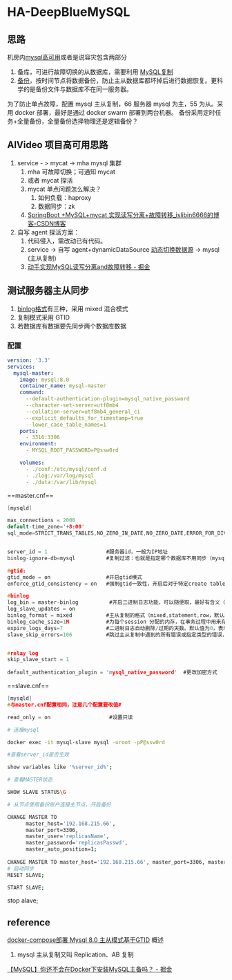 # HA-DeepBlueMySQL

## 思路
机房内[mysql高可用](mysql高可用.md)或者是说容灾包含两部分
1. 备库，可进行故障切换的从数据库，需要利用 [MySQL复制](MySQL复制.md)
2. [备份](MySQL备份.md)，按时间节点将数据备份，防止主从数据库都坏掉后进行数据恢复。更科学的是备份文件与数据库不在同一服务器。

为了防止单点故障，配置 mysql 主从复制，66 服务器 mysql 为主，55 为从。采用 docker 部署，最好是通过 docker swarm 部署到两台机器。
备份采用定时任务+全量备份，全量备份选择物理还是逻辑备份？

## AIVideo 项目高可用思路
1. service - > mycat -> mha mysql 集群
	1. mha 可故障切换；可通知 mycat
	2. 或者 mycat 探活
	3. mycat 单点问题怎么解决？
	   1. 如何负载：haproxy
	   2. 数据同步：zk
	4. [SpringBoot +MySQL+mycat 实现读写分离+故障转移_islibin6666的博客-CSDN博客](https://blog.csdn.net/weixin_38938840/article/details/103474507)
2. 自写 agent 探活方案：
	1. 代码侵入，需改动已有代码。
	2. service -> 自写 agent+dynamicDataSource [动态切换数据源](动态切换数据源.md) -> mysql (主从复制) 
    3.  [动手实现MySQL读写分离and故障转移 - 掘金](https://juejin.cn/post/6844904013272449037#heading-24)

## 测试服务器主从同步
1. [binlog格式](MySQL日志.md#三种格式)有三种，采用 mixed 混合模式
2. 复制模式采用 GTID
3. 若数据库有数据要先同步两个数据库数据

### 配置

```yaml
version: '3.3'
services:
  mysql-master:
    image: mysql:8.0
    container_name: mysql-master
    command:
      --default-authentication-plugin=mysql_native_password
      --character-set-server=utf8mb4
      --collation-server=utf8mb4_general_ci
      --explicit_defaults_for_timestamp=true
      --lower_case_table_names=1
    ports:
      - 3316:3306  
    environment:
      - MYSQL_ROOT_PASSWORD=P@ssw0rd

    volumes:
      - ./conf:/etc/mysql/conf.d
      - ./log:/var/log/mysql
      - ./data:/var/lib/mysql
```


==master.cnf==
```c
[mysqld]

max_connections = 2000
default-time_zone='+8:00'
sql_mode=STRICT_TRANS_TABLES,NO_ZERO_IN_DATE,NO_ZERO_DATE,ERROR_FOR_DIVISION_BY_ZERO,NO_ENGINE_SUBSTITUTION


server_id = 1                   #服务器id，一般为IP地址
binlog-ignore-db=mysql          #复制过滤：也就是指定哪个数据库不用同步（mysql库一般不同步） 

#gtid:
gtid_mode = on                  #开启gtid模式
enforce_gtid_consistency = on   #强制gtid一致性，开启后对于特定create table不被支持

#binlog
log_bin = master-binlog          #开启二进制日志功能，可以随便取，最好有含义（关键就是这里了）
log_slave_updates = on
binlog_format = mixed           #主从复制的格式（mixed,statement,row，默认格式是statement）
binlog_cache_size=1M            #为每个session 分配的内存，在事务过程中用来存储二进制日志的缓存
expire_logs_days=7              #二进制日志自动删除/过期的天数。默认值为0，表示不自动删除。
slave_skip_errors=106           #跳过主从复制中遇到的所有错误或指定类型的错误，避免slave端复制中断。如：1062错误是指一些主键重复，1032错误是因为主从数据库数据不一致


#relay log
skip_slave_start = 1
  
default_authentication_plugin = 'mysql_native_password'  #更改加密方式

```


==slave.cnf==
```c
[mysqld]
#与master.cnf配置相同，注意几个配置要改值#

read_only = on                   #设置只读
```


```sh
# 连接mysql

docker exec -it mysql-slave mysql -uroot -pP@ssw0rd

#查看server_id是否生效

show variables like '%server_id%';

# 查看MASTER状态

SHOW SLAVE STATUS\G

# 从节点使用备份账户连接主节点，开启备份

CHANGE MASTER TO
      master_host='192.168.215.66',
      master_port=3306,
      master_user='replicasName',
      master_password='replicasPasswd',
      master_auto_position=1;
      
CHANGE MASTER TO master_host='192.168.215.66', master_port=3306, master_user='replicasName', master_password='replicasPasswd', master_auto_position=1;
# 启动同步
RESET SLAVE;

START SLAVE;
```
stop alave;


## reference
[docker-compose部署 Mysql 8.0 主从模式基于GTID](https://www.cnblogs.com/bigfairy/p/14772021.html)
概述
1. mysql 主从复制又叫 Replication、AB 复制

[【MySQL】你还不会在Docker下安装MySQL主备吗？ - 掘金](https://juejin.cn/post/7101875752349466661#heading-5)

